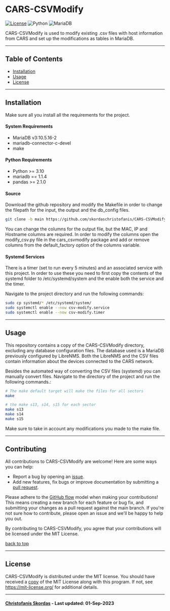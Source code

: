 # CARS-CSVModify

[![License](https://img.shields.io/badge/license-MIT-orange.svg)](LICENSE) ![Python](https://img.shields.io/badge/python-v3.11-blue.svg?logo=python) ![MariaDB](https://img.shields.io/badge/MariaDB-v3:10.5.16--2-brown.svg?logo=mariadb)

CARS-CSVModify is used to modify existing .csv files with host information from CARS and set up the modifications as tables in MariaDB.

------------
## Table of Contents

- [Installation](#installation)
- [Usage](#usage)
- [License](#license)

------------
## Installation

Make sure all you install all the requirements for the project.

#### System Requirements

- MariaDB v3:10.5.16-2
- mariadb-connector-c-devel
- make

#### Python Requirements

- Python >= 3.10
- mariadb == 1.1.4
- pandas >= 2.1.0

#### Source

Download the github repository and modify the Makefile in order to change the filepath for the input, the output and the db_config files.

```bash
git clone -b main https://github.com/skordaschristofanis/CARS-CSVModify.git
```

You can change the columns for the output file, but the MAC, IP and Hostname columns are required. In order to modify the columns open the modify_csv.py file in the cars_csvmodify package and add or remove columns from the default_factory option of the columns variable.

#### Systemd Services

There is a timer (set to run every 5 minutes) and an associated service with this project. In order to use these you need to first copy the contents of the systemd folder to /etc/systemd/system and the enable both the service and the timer. 

Navigate to the project directory and run the following commands:

```bash
sudo cp systemd/* /etc/systemd/system/
sudo systemctl enable --now csv-modify.service
sudo systemctl enable --now csv-modify.timer
```

------------
## Usage

This repository contains a copy of the CARS-CSVModify directory, excluding any database configuration files. The database used is a MariaDB previously configured by LibreNMS. Both the LibreNMS and the CSV files contain information about the devices connected to the CARS network.

Besides the automated way of converting the CSV files (systemd) you can manually convert files. Navigate to the directory of the project and run the following commands.:

```bash
# The make default target will make the files for all sectors
make

# the make s13, s14, s15 for each sector
make s13
make s14
make s15
```

Make sure to take in account any modifications you made to the make file.

------------
## Contributing

All contributions to CARS-CSVModify are welcome! Here are some ways you can help:
- Report a bug by opening an [issue](https://github.com/skordaschristofanis/CARS-CSVModify/issues).
- Add new features, fix bugs or improve documentation by submitting a [pull request](https://github.com/skordaschristofanis/CARS-CSVModify/pulls).

Please adhere to the [GitHub flow](https://docs.github.com/en/get-started/quickstart/github-flow) model when making your contributions! This means creating a new branch for each feature or bug fix, and submitting your changes as a pull request against the main branch. If you're not sure how to contribute, please open an issue and we'll be happy to help you out.

By contributing to CARS-CSVModify, you agree that your contributions will be licensed under the MIT License.

[back to top](#table-of-contents)

------------
## License

CARS-CSVModify is distributed under the MIT license. You should have received a [copy](LICENSE) of the MIT License along with this program. If not, see https://mit-license.org/ for additional details.

------------
#### [Christofanis Skordas](mailto:skordasc@uchicago.edu) - Last updated: 01-Sep-2023